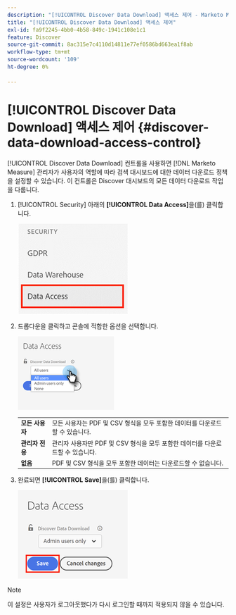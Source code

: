 ```yaml
---
description: "[!UICONTROL Discover Data Download] 액세스 제어 - Marketo Measure - 제품 설명서"
title: "[!UICONTROL Discover Data Download] 액세스 제어"
exl-id: fa9f2245-4bb0-4b58-849c-1941c108e1c1
feature: Discover
source-git-commit: 8ac315e7c4110d14811e77ef0586bd663ea1f8ab
workflow-type: tm+mt
source-wordcount: '109'
ht-degree: 0%

---
```


# [!UICONTROL Discover Data Download] 액세스 제어 {#discover-data-download-access-control}

[!UICONTROL Discover Data Download] 컨트롤을 사용하면 [!DNL Marketo Measure] 관리자가 사용자의 역할에 따라 검색 대시보드에 대한 데이터 다운로드 정책을 설정할 수 있습니다. 이 컨트롤은 Discover 대시보드의 모든 데이터 다운로드 작업을 다룹니다.

1. [!UICONTROL Security] 아래의 **[!UICONTROL Data Access]**&#x200B;을(를) 클릭합니다.

   ![](assets/discover-data-download-access-control-1.png)

1. 드롭다운을 클릭하고 콘솔에 적합한 옵션을 선택합니다.

   ![](assets/discover-data-download-access-control-2.png)

   <table>
    <tr>
     <td><strong>모든 사용자</strong></td>
     <td>모든 사용자는 PDF 및 CSV 형식을 모두 포함한 데이터를 다운로드할 수 있습니다.</td>
    </tr>
    <tr>
     <td><strong>관리자 전용</strong></td>
     <td>관리자 사용자만 PDF 및 CSV 형식을 모두 포함한 데이터를 다운로드할 수 있습니다.</td>
    </tr>
    <tr>
     <td><strong>없음</strong></td>
     <td>PDF 및 CSV 형식을 모두 포함한 데이터는 다운로드할 수 없습니다.</td>
    </tr>
   </table>

1. 완료되면 **[!UICONTROL Save]**&#x200B;을(를) 클릭합니다.

   ![](assets/discover-data-download-access-control-3.png)

>[!NOTE]
>
>이 설정은 사용자가 로그아웃했다가 다시 로그인할 때까지 적용되지 않을 수 있습니다.
